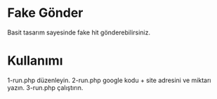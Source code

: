 # Fake Gönder
Basit tasarım sayesinde fake hit gönderebilirsiniz.
# Kullanımı 
1-run.php düzenleyin.
2-run.php google kodu + site adresini ve miktarı yazın.
3-run.php çalıştırın.
